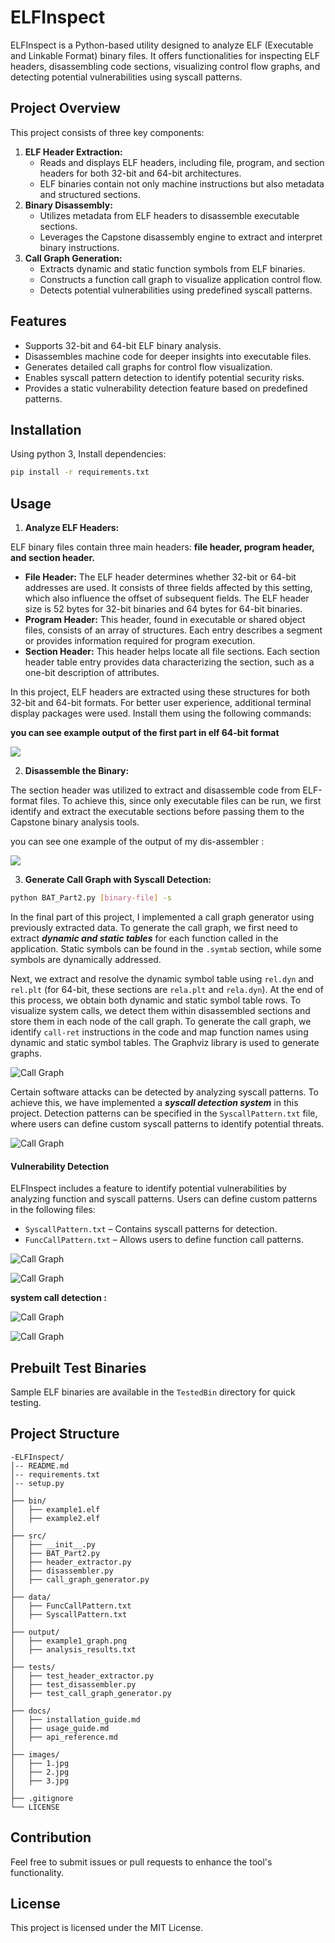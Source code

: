 # ELFInspect

ELFInspect  is a Python-based utility designed to analyze ELF (Executable and Linkable Format) binary files. It offers functionalities for inspecting ELF headers, disassembling code sections, visualizing control flow graphs, and detecting potential vulnerabilities using syscall patterns.

## Project Overview

This project consists of three key components:

1. **ELF Header Extraction:**
   - Reads and displays ELF headers, including file, program, and section headers for both 32-bit and 64-bit architectures.
   - ELF binaries contain not only machine instructions but also metadata and structured sections.
2. **Binary Disassembly:**
   - Utilizes metadata from ELF headers to disassemble executable sections.
   - Leverages the Capstone disassembly engine to extract and interpret binary instructions.
3. **Call Graph Generation:**
   - Extracts dynamic and static function symbols from ELF binaries.
   - Constructs a function call graph to visualize application control flow.
   - Detects potential vulnerabilities using predefined syscall patterns.

## Features

- Supports 32-bit and 64-bit ELF binary analysis.
- Disassembles machine code for deeper insights into executable files.
- Generates detailed call graphs for control flow visualization.
- Enables syscall pattern detection to identify potential security risks.
- Provides a static vulnerability detection feature based on predefined patterns.

## Installation

Using python 3, Install dependencies: 

```bash
pip install -r requirements.txt
```



## Usage

1. **Analyze ELF Headers:**

ELF binary files contain three main headers: **file header, program header, and section header.**

- **File Header:** The ELF header determines whether 32-bit or 64-bit addresses are used. It consists of three fields affected by this setting, which also influence the offset of subsequent fields. The ELF header size is 52 bytes for 32-bit binaries and 64 bytes for 64-bit binaries.
- **Program Header:** This header, found in executable or shared object files, consists of an array of structures. Each entry describes a segment or provides information required for program execution.
- **Section Header:** This header helps locate all file sections. Each section header table entry provides data characterizing the section, such as a one-bit description of attributes.

In this project, ELF headers are extracted using these structures for both 32-bit and 64-bit formats. For better user experience, additional terminal display packages were used. Install them using the following commands:

**you can see example output of the first part in elf 64-bit format**

![](images/1.jpg)

2. **Disassemble the Binary:**

The section header was utilized to extract and disassemble code from ELF-format files. To achieve this, since only executable files can be run, we first identify and extract the executable sections before passing them to the Capstone binary analysis tools.

you can see one example of the output of my dis-assembler : 

![](images/3.jpg)

3. **Generate Call Graph with Syscall Detection:**

```bash
python BAT_Part2.py [binary-file] -s
```

In the final part of this project, I implemented a call graph generator using previously extracted data. To generate the call graph, we first need to extract ***dynamic and static tables*** for each function called in the application. Static symbols can be found in the `.symtab` section, while some symbols are dynamically addressed.

Next, we extract and resolve the dynamic symbol table using `rel.dyn` and `rel.plt` (for 64-bit, these sections are `rela.plt` and `rela.dyn`). At the end of this process, we obtain both dynamic and static symbol table rows. To visualize system calls, we detect them within disassembled sections and store them in each node of the call graph. To generate the call graph, we identify `call-ret` instructions in the code and map function names using dynamic and static symbol tables. The Graphviz library is used to generate graphs.

![Call Graph](images/4.jpg)

Certain software attacks can be detected by analyzing syscall patterns. To achieve this, we have implemented a ***syscall detection system*** in this project. Detection patterns can be specified in the `SyscallPattern.txt` file, where users can define custom syscall patterns to identify potential threats.

![Call Graph](images/5.jpg)



#### ‫‪Vulnerability Detection

ELFInspect includes a feature to identify potential vulnerabilities by analyzing function and syscall patterns. Users can define custom patterns in the following files:

- `SyscallPattern.txt` – Contains syscall patterns for detection.
- `FuncCallPattern.txt` – Allows users to define function call patterns.

![Call Graph](images/6.jpg)

![Call Graph](images/7.jpg)

**system call detection :** 

![Call Graph](images/8.jpg)

![Call Graph](images/9.jpg)

## Prebuilt Test Binaries

Sample ELF binaries are available in the `TestedBin` directory for quick testing.

## **Project Structure**

```
-ELFInspect/
│-- README.md
│-- requirements.txt
│-- setup.py
│
├── bin/
│   ├── example1.elf
│   ├── example2.elf
│
├── src/
│   ├── __init__.py
│   ├── BAT_Part2.py
│   ├── header_extractor.py
│   ├── disassembler.py
│   ├── call_graph_generator.py
│
├── data/
│   ├── FuncCallPattern.txt
│   ├── SyscallPattern.txt
│
├── output/
│   ├── example1_graph.png
│   ├── analysis_results.txt
│
├── tests/
│   ├── test_header_extractor.py
│   ├── test_disassembler.py
│   ├── test_call_graph_generator.py
│
├── docs/
│   ├── installation_guide.md
│   ├── usage_guide.md
│   ├── api_reference.md
│
├── images/
│   ├── 1.jpg
│   ├── 2.jpg
│   ├── 3.jpg
│
├── .gitignore
└── LICENSE

```

## Contribution

Feel free to submit issues or pull requests to enhance the tool's functionality.

## License

This project is licensed under the MIT License. 
